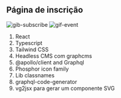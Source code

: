 
<h2>Página de inscrição</h2>

![gib-subscribe](https://user-images.githubusercontent.com/99914904/176507662-911a77f9-0259-4907-b435-8e3d613d6a9b.gif) ![gif-event](https://user-images.githubusercontent.com/99914904/176507711-04f260c2-5ee9-442f-aef1-998d07e54d24.gif) 

<ol>
  <li>React
  <li>Typescript
  <li>Tailwind CSS
  <li>Headless CMS com graphcms
  <li>@apollo/client and Graphql
  <li>Phosphor icon family
  <li>Lib classnames
  <li>graphql-code-generator
  <li>vg2jsx para gerar um componente SVG      
</ol>
